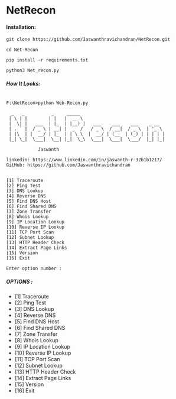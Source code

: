 # NetRecon

#### Installation:

```
git clone https://github.com/Jaswanthravichandran/NetRecon.git
```
```
cd Net-Recon
```
```
pip install -r requirements.txt
```
```
python3 Net_recon.py
```



##### How It Looks:
```

F:\NetRecon>python Web-Recon.py

  _   _          _     _____
 | \ | |        | |   |  __ \
 |  \| |   ___  | |_  | |__) |   ___    ___    ___    _ __
 | . ` |  / _ \ | __| |  _  /   / _ \  / __|  / _ \  | '_ \
 | |\  | |  __/ | |_  | | \ \  |  __/ | (__  | (_) | | | | |
 |_| \_|  \___|  \__| |_|  \_\  \___|  \___|  \___/  |_| |_|

            Jaswanth

linkedin: https://www.linkedin.com/in/jaswanth-r-32b1b1217/
GitHub: https://github.com/Jaswanthravichandran


[1] Traceroute
[2] Ping Test
[3] DNS Lookup
[4] Reverse DNS
[5] Find DNS Host
[6] Find Shared DNS
[7] Zone Transfer
[8] Whois Lookup
[9] IP Location Lookup
[10] Reverse IP Lookup
[11] TCP Port Scan
[12] Subnet Lookup
[13] HTTP Header Check
[14] Extract Page Links
[15] Version
[16] Exit

Enter option number : 

```

##### OPTIONS :

* [1] Traceroute
* [2] Ping Test
* [3] DNS Lookup
* [4] Reverse DNS
* [5] Find DNS Host
* [6] Find Shared DNS
* [7] Zone Transfer
* [8] Whois Lookup
* [9] IP Location Lookup
* [10] Reverse IP Lookup
* [11] TCP Port Scan
* [12] Subnet Lookup
* [13] HTTP Header Check
* [14] Extract Page Links
* [15] Version
* [16] Exit
